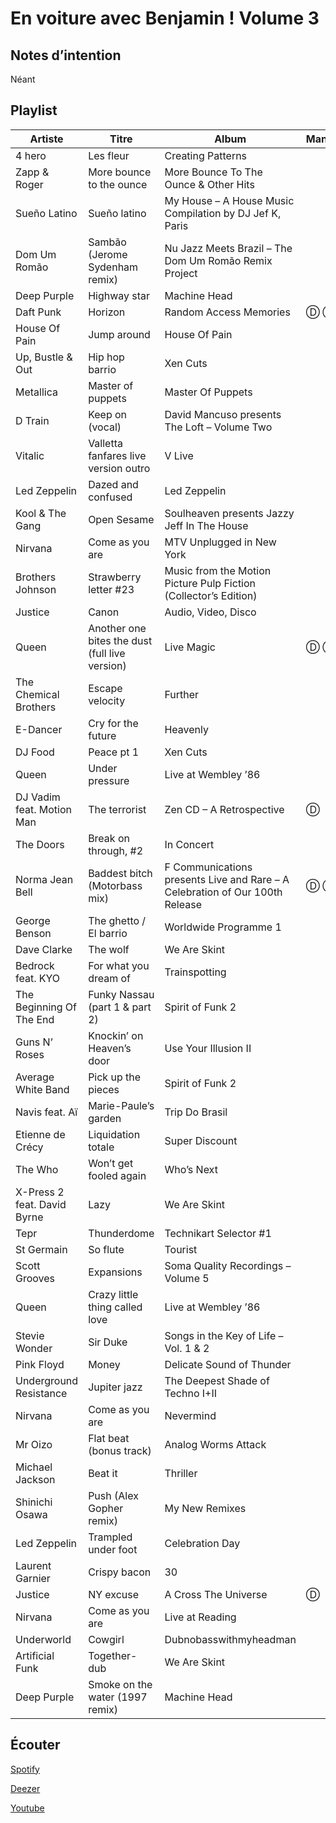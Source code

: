 # En voiture avec Benjamin ! Volume 3

## Notes d’intention

Néant

## Playlist

| Artiste                     | Titre                                          | Album                                                                        | Manquant |
|-----------------------------|------------------------------------------------|------------------------------------------------------------------------------|----------|
| 4 hero                      | Les fleur                                      | Creating Patterns                                                            |          |
| Zapp & Roger                | More bounce to the ounce                       | More Bounce To The Ounce & Other Hits                                        |          |
| Sueño Latino                | Sueño latino                                   | My House – A House Music Compilation by DJ Jef K, Paris                      |          |
| Dom Um Romão                | Sambão (Jerome Sydenham remix)                 | Nu Jazz Meets Brazil – The Dom Um Romão Remix Project                        |          |
| Deep Purple                 | Highway star                                   | Machine Head                                                                 |          |
| Daft Punk                   | Horizon                                        | Random Access Memories                                                       | Ⓓ Ⓢ      |
| House Of Pain               | Jump around                                    | House Of Pain                                                                |          |
| Up, Bustle & Out            | Hip hop barrio                                 | Xen Cuts                                                                     |          |
| Metallica                   | Master of puppets                              | Master Of Puppets                                                            |          |
| D Train                     | Keep on (vocal)                                | David Mancuso presents The Loft – Volume Two                                 |          |
| Vitalic                     | Valletta fanfares live version outro           | V Live                                                                       |          |
| Led Zeppelin                | Dazed and confused                             | Led Zeppelin                                                                 |          |
| Kool & The Gang             | Open Sesame                                    | Soulheaven presents Jazzy Jeff In The House                                  |          |
| Nirvana                     | Come as you are                                | MTV Unplugged in New York                                                    |          |
| Brothers Johnson            | Strawberry letter #23                          | Music from the Motion Picture Pulp Fiction (Collector’s Edition)             |          |
| Justice                     | Canon                                          | Audio, Video, Disco                                                          |          |
| Queen                       | Another one bites the dust (full live version) | Live Magic                                                                   | Ⓓ Ⓢ      |
| The Chemical Brothers       | Escape velocity                                | Further                                                                      |          |
| E-Dancer                    | Cry for the future                             | Heavenly                                                                     |          |
| DJ Food                     | Peace pt 1                                     | Xen Cuts                                                                     |          |
| Queen                       | Under pressure                                 | Live at Wembley ’86                                                          |          |
| DJ Vadim feat. Motion Man   | The terrorist                                  | Zen CD – A Retrospective                                                     | Ⓓ        |
| The Doors                   | Break on through, #2                           | In Concert                                                                   |          |
| Norma Jean Bell             | Baddest bitch (Motorbass mix)                  | F Communications presents Live and Rare – A Celebration of Our 100th Release | Ⓓ Ⓢ      |
| George Benson               | The ghetto / El barrio                         | Worldwide Programme 1                                                        |          |
| Dave Clarke                 | The wolf                                       | We Are Skint                                                                 |          |
| Bedrock feat. KYO           | For what you dream of                          | Trainspotting                                                                |          |
| The Beginning Of The End    | Funky Nassau (part 1 & part 2)                 | Spirit of Funk 2                                                             |          |
| Guns N’ Roses               | Knockin’ on Heaven’s door                      | Use Your Illusion II                                                         |          |
| Average White Band          | Pick up the pieces                             | Spirit of Funk 2                                                             |          |
| Navis feat. Aï              | Marie-Paule’s garden                           | Trip Do Brasil                                                               |          |
| Etienne de Crécy            | Liquidation totale                             | Super Discount                                                               |          |
| The Who                     | Won’t get fooled again                         | Who’s Next                                                                   |          |
| X-Press 2 feat. David Byrne | Lazy                                           | We Are Skint                                                                 |          |
| Tepr                        | Thunderdome                                    | Technikart Selector #1                                                       |          |
| St Germain                  | So flute                                       | Tourist                                                                      |          |
| Scott Grooves               | Expansions                                     | Soma Quality Recordings – Volume 5                                           |          |
| Queen                       | Crazy little thing called love                 | Live at Wembley ’86                                                          |          |
| Stevie Wonder               | Sir Duke                                       | Songs in the Key of Life – Vol. 1 & 2                                        |          |
| Pink Floyd                  | Money                                          | Delicate Sound of Thunder                                                    |          |
| Underground Resistance      | Jupiter jazz                                   | The Deepest Shade of Techno I+II                                             |          |
| Nirvana                     | Come as you are                                | Nevermind                                                                    |          |
| Mr Oizo                     | Flat beat (bonus track)                        | Analog Worms Attack                                                          |          |
| Michael Jackson             | Beat it                                        | Thriller                                                                     |          |
| Shinichi Osawa              | Push (Alex Gopher remix)                       | My New Remixes                                                               |          |
| Led Zeppelin                | Trampled under foot                            | Celebration Day                                                              |          |
| Laurent Garnier             | Crispy bacon                                   | 30                                                                           |          |
| Justice                     | NY excuse                                      | A Cross The Universe                                                         | Ⓓ        |
| Nirvana                     | Come as you are                                | Live at Reading                                                              |          |
| Underworld                  | Cowgirl                                        | Dubnobasswithmyheadman                                                       |          |
| Artificial Funk             | Together-dub                                   | We Are Skint                                                                 |          |
| Deep Purple                 | Smoke on the water (1997 remix)                | Machine Head                                                                 |          |

## Écouter

[Spotify](https://open.spotify.com/user/maj%C3%A9/playlist/2lu6fW2X9EBfXR1zVGZNkB?si=opM1kdiWQw--ib_oUSoCmg)

[Deezer](https://www.deezer.com/en/playlist/5673787202)

[Youtube](https://www.youtube.com/playlist?list=PLRBsABaibTyKYwIzVmtSXtReTyey3GJSM)
